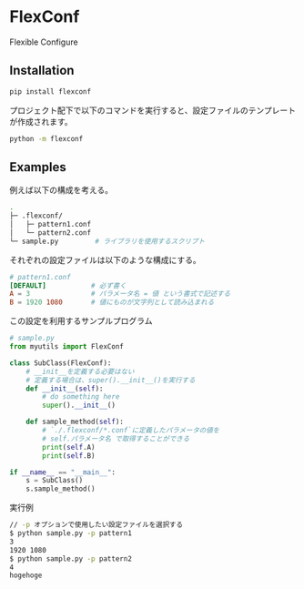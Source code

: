 # FlexConf

Flexible Configure

## Installation

```sh
pip install flexconf
```

プロジェクト配下で以下のコマンドを実行すると、設定ファイルのテンプレートが作成されます。

```sh
python -m flexconf
```

## Examples

例えば以下の構成を考える。

```sh
.
├─ .flexconf/
│   ├─ pattern1.conf
│   └─ pattern2.conf
└─ sample.py         # ライブラリを使用するスクリプト
```

それぞれの設定ファイルは以下のような構成にする。

```conf
# pattern1.conf
[DEFAULT]           # 必ず書く
A = 3               # パラメータ名 = 値 という書式で記述する
B = 1920 1080       # 値にものが文字列として読み込まれる
```

この設定を利用するサンプルプログラム

```py
# sample.py
from myutils import FlexConf

class SubClass(FlexConf):
    # __init__を定義する必要はない
    # 定義する場合は、super().__init__()を実行する
    def __init__(self):
        # do something here
        super().__init__()

    def sample_method(self):
        # `./.flexconf/*.conf`に定義したパラメータの値を
        # self.パラメータ名 で取得することができる
        print(self.A)
        print(self.B)

if __name__ == "__main__":
    s = SubClass()
    s.sample_method()
```

実行例

```sh
// -p オプションで使用したい設定ファイルを選択する
$ python sample.py -p pattern1
3
1920 1080
$ python sample.py -p pattern2
4
hogehoge
```
